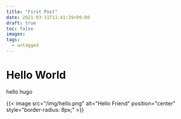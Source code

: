 ```yaml
---
title: "First Post"
date: 2021-03-11T11:41:29+09:00
draft: true
toc: false
images:
tags:
  - untagged
---
```


# Hello World

hello hugo

{{< image src="/img/hello.png" alt="Hello Friend" position="center" style="border-radius: 8px;" >}}

